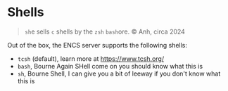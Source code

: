 # Shells

> `sh`e sells `c` shells by the `zsh` `bash`ore. &copy; Anh, circa 2024

Out of the box, the ENCS server supports the following shells:

- `tcsh` (default), learn more at <https://www.tcsh.org/>
- `bash`, Bourne Again SHell come on you should know what this is
- `sh`, Bourne Shell, I can give you a bit of leeway if you don't know what this is


